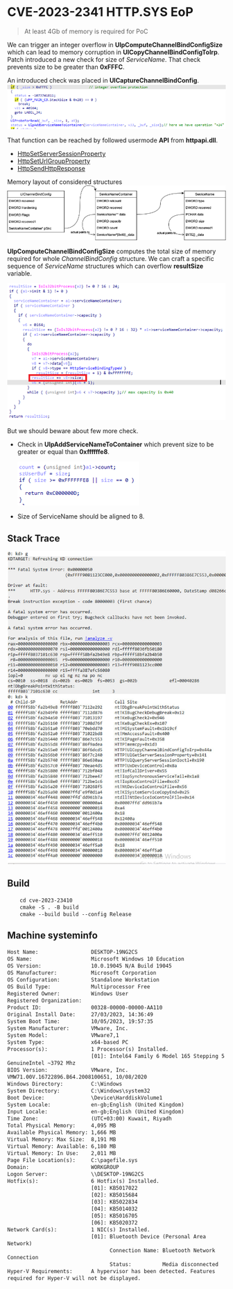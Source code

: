 
# CVE-2023-2341 HTTP.SYS EoP

> At least 4Gb of memory is required for PoC

We can trigger an integer overflow in **UlpComputeChannelBindConfigSize** which can lead to memory corruption in **UlCopyChannelBindConfigToIrp**. Patch introduced a new check for size of *ServiceName*. That check prevents size to be greater than **0xFFFC**.

An introduced check was placed in **UlCaptureChannelBindConfig**.
![printscreen of introduced check](img/1.png)

That function can be reached by followed usermode **API** from **httpapi.dll**.

- [HttpSetServerSessionProperty](https://learn.microsoft.com/en-us/windows/win32/api/http/nf-http-httpsetserversessionproperty)
- [HttpSetUrlGroupProperty](https://learn.microsoft.com/en-us/windows/win32/api/http/nf-http-httpseturlgroupproperty)
- [HttpSendHttpResponse](https://learn.microsoft.com/en-us/windows/win32/api/http/nf-http-httpsendhttpresponse)

Memory layout of considered structures
![memorylayout](img/2.png)

**UlpComputeChannelBindConfigSize** computes the total size of memory required for whole *ChannelBindConfig* structure. We can craft a specific sequence of *ServiceName* structures which can overflow **resultSize** variable.

![printscreen of UlpComputeChannelBindConfigSize code](img/3.png)

But we should beware about few more check.

- Check in **UlpAddServiceNameToContainer** which prevent size to be greater or equal than **0xffffffe8**.
  
  ![printscreen of UlpComputeChannelBindConfigSize code](img/4.png)

- Size of ServiceName should be aligned to 8.

## Stack Trace

![printscreen of stack trace](img/5.jpg)

## Build

```shell
    cd cve-2023-23410
    cmake -S . -B build
    cmake --build build --config Release
```

## Machine systeminfo

```shell
Host Name:                 DESKTOP-19NG2CS
OS Name:                   Microsoft Windows 10 Education
OS Version:                10.0.19045 N/A Build 19045
OS Manufacturer:           Microsoft Corporation
OS Configuration:          Standalone Workstation
OS Build Type:             Multiprocessor Free
Registered Owner:          Windows User
Registered Organization:
Product ID:                00328-00000-00000-AA110
Original Install Date:     27/03/2023, 14:36:49
System Boot Time:          10/05/2023, 19:57:35
System Manufacturer:       VMware, Inc.
System Model:              VMware7,1
System Type:               x64-based PC
Processor(s):              1 Processor(s) Installed.
                           [01]: Intel64 Family 6 Model 165 Stepping 5 GenuineIntel ~3792 Mhz
BIOS Version:              VMware, Inc. VMW71.00V.16722896.B64.2008100651, 10/08/2020
Windows Directory:         C:\Windows
System Directory:          C:\Windows\system32
Boot Device:               \Device\HarddiskVolume1
System Locale:             en-gb;English (United Kingdom)
Input Locale:              en-gb;English (United Kingdom)
Time Zone:                 (UTC+03:00) Kuwait, Riyadh
Total Physical Memory:     4,095 MB
Available Physical Memory: 1,666 MB
Virtual Memory: Max Size:  8,191 MB
Virtual Memory: Available: 6,180 MB
Virtual Memory: In Use:    2,011 MB
Page File Location(s):     C:\pagefile.sys
Domain:                    WORKGROUP
Logon Server:              \\DESKTOP-19NG2CS
Hotfix(s):                 6 Hotfix(s) Installed.
                           [01]: KB5017022
                           [02]: KB5015684
                           [03]: KB5022834
                           [04]: KB5014032
                           [05]: KB5016705
                           [06]: KB5020372
Network Card(s):           1 NIC(s) Installed.
                           [01]: Bluetooth Device (Personal Area Network)
                                 Connection Name: Bluetooth Network Connection
                                 Status:          Media disconnected
Hyper-V Requirements:      A hypervisor has been detected. Features required for Hyper-V will not be displayed.
```
